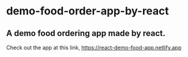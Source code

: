 # demo-food-order-app-by-react
## A demo food ordering app made by react.
Check out the app at this link, https://react-demo-food-app.netlify.app
